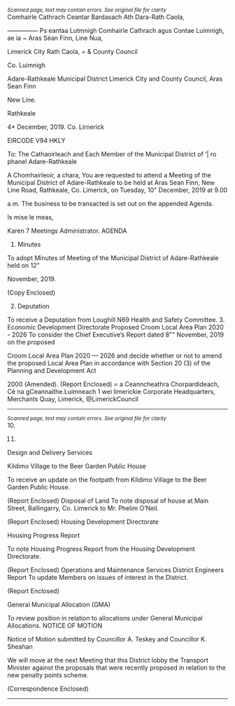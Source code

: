 *<small>Scanned page, text may contain errors. See original file for clarity</small>*  
Comhairle Cathrach Ceantar Bardasach Ath Dara-Rath Caola,

————— Ps eantaa Lutmnigh Comhairle Cathrach agus Contae Luimnigh,
ae ia ~ Aras Séan Finn,
Line Nua,

Limerick City Rath Caola,
= & County Council

Co. Luimnigh

Adare-Rathkeale Municipal District
Limerick City and County Council,
Aras Sean Finn

New Line.

Rathkeale

4* December, 2019. Co. Lirnerick

EIRCODE V94 HKLY

To: The Cathaoirleach and Each Member of the Municipal District of ‘| ro phanel
Adare-Rathkeale

A Chomhairleoir, a chara,
You are requested to attend a Meeting of the Municipal District of Adare-Rathkeale to be held at
Aras Sean Finn, New Line Road, Rathkeale, Co. Limerick, on Tuesday, 10" December, 2019 at 9.00

a.m. The business to be transacted is set out on the appended Agenda.

Is mise le meas,

Karen 7
Meetings Administrator.
AGENDA

1. Minutes

To adopt Minutes of Meeting of the Municipal District of Adare-Rathkeale held on 12”

November, 2019.

(Copy Enclosed)

2. Deputation

To receive a Deputation from Loughill N69 Health and Safety Committee.
3. Economic Development Directorate
Proposed Croom Local Area Plan 2020 - 2026
To consider the Chief Executive’s Report dated 8"" November, 2019 on the proposed

Croom Local Area Plan 2020 — 2026 and decide whether or not to amend the proposed
Local Area Plan in accordance with Section 20 (3) of the Planning and Development Act

2000 (Amended).
(Report Enclosed)
= a
Ceanncheathra Chorpardideach, Cé na gCeannaithe.Luimneach 1 wei limerickie
Corporate Headquarters, Merchants Quay, Limerick, @LimerickCouncil

---
*<small>Scanned page, text may contain errors. See original file for clarity</small>*  
10.

11.

Design and Delivery Services

Kildimo Village to the Beer Garden Public House

To receive an update on the footpath from Kildimo Village to the Beer Garden Public
House.

(Report Enclosed)
Disposal of Land
To note disposal of house at Main Street, Ballingarry, Co. Limerick to Mr. Phelim O’Neil.

(Report Enclosed)
Housing Development Directorate

Housing Progress Report

To note Housing Progress Report from the Housing Development Directorate.

(Report Enclosed)
Operations and Maintenance Services
District Engineers Report
To update Members on issues of interest in the District.

(Report Enclosed)

General Municipal Allocation (GMA)

To review position in relation to allocations under General Municipal Allocations.
NOTICE OF MOTION

Notice of Motion submitted by Councillor A. Teskey and Councillor K. Sheahan

We will move at the next Meeting that this District lobby the Transport Minister against
the proposals that were recently proposed in relation to the new penalty points scheme.

(Correspondence Enclosed)

---
